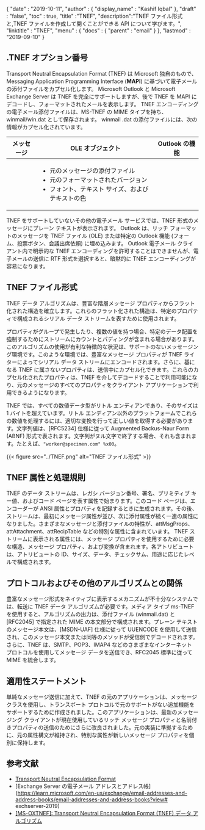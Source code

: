 {
  "date" : "2019-10-11",
  "author" : {
    "display_name" : "Kashif Iqbal"
},
  "draft" : "false",
  "toc" : true,
  "title" :"TNEF",
  "description":"TNEF ファイル形式と,TNEF ファイルを作成して開くことができる API について学びます。",
  "linktitle" : "TNEF",
  "menu" : {
    "docs" : {
      "parent" : "email"
}
},
  "lastmod" : "2019-09-10"
}

## .TNEF オプション番号

Transport Neutral Encapsulation Format (TNEF) は Microsoft 独自のもので、Messaging Application Programming Interface (**MAPI**) に基づいて電子メールの添付ファイルをカプセル化します。 Microsoft Outlook と Microsoft Exchange Server は TNEF を完全にサポートしますが、後で TNEF を MAPI にデコードし、フォーマットされたメールを表示します。 TNEF エンコーディングの電子メール添付ファイルは、MS-TNEF の MIME タイプを持ち、winmail/win.dat として保存されます。 winmail .dat の添付ファイルには、次の情報がカプセル化されています。


|メッセージ|OLE オブジェクト|Outlook の機能
---|---|---|
| |<ul><li>元のメッセージの添付ファイル</li><li>元のフォーマットされたバージョン</li><li>フォント、テキスト サイズ、およびテキストの色</li></ul>| |<ul><li>埋め込み画像</li><li>埋め込まれた Office ドキュメント</li></ul>| |<ul><li>カスタム フォーム</li><li>投票ボタン</li><li>会議出席依頼</li></ul>


TNEF をサポートしていないその他の電子メール サービスでは、TNEF 形式のメッセージにプレーン テキストが表示されます。 Outlook は、リッチ フォーマットのメッセージを TNEF ファイル (OLE) または特定の Outlook 機能 (フォーム、投票ボタン、会議出席依頼) に埋め込みます。 Outlook 電子メール クライアント内で明示的な TNEF エンコーディングを許可することはできませんが、電子メールの送信に RTF 形式を選択すると、暗黙的に TNEF エンコーディングが容易になります。

## TNEF ファイル形式

TNEF データ アルゴリズムは、豊富な階層メッセージ プロパティからフラット化された構造を確立します。これらのフラット化された構造は、特定のプロパティで構成されるシリアル データ ストリームを表すために使用されます。

プロパティがグループで発生したり、複数の値を持つ場合、特定のデータ配置を強制するためにストリームにカウントとパディングが含まれる場合があります。このアルゴリズムの使用が有利な特徴的な状況は、サポートのないメッセージング環境です。このような環境では、豊富なメッセージ プロパティが TNEF ライターによってシリアル データ ストリームにエンコードされます。さらに、基になる TNEF に属さないプロパティは、送信中にカプセル化できます。これらのカプセル化されたプロパティは、TNEF を介してデコードすることで利用可能になり、元のメッセージのすべてのプロパティをクライアント アプリケーションで利用できるようになります。

TNEF では、すべての数値データ型がリトル エンディアンであり、そのサイズは 1 バイトを超えています。リトル エンディアン以外のプラットフォームでこれらの数値を処理するには、適切な変換を行って正しい値を取得する必要があります。文字列値は、[RFC5234] 仕様に従って Augmented Backus-Naur Form (ABNF) 形式で表されます。文字列がヌル文字で終了する場合、それも含まれます。たとえば、`"worker@specimen.com" %x00`。

{{< figure src="../TNEF.png" alt="TNEF ファイル形式" >}}

## TNEF 属性と処理規則 ##

TNEF のデータ ストリームは、レガシ バージョン番号、署名、プリミティブ キー値、およびコード ページを表す属性で始まります。このコード ページは、エンコーダーが ANSI 属性とプロパティを記録するときに生成されます。その後、ストリームは、最初にメッセージ属性が並び、次に添付属性が続く一連の属性になりました。さまざまなメッセージと添付ファイルの特性が、attMsgProps、attAttachment、attRecipTable などの特別な属性に含まれています。 TNEF ストリームに表示される属性には、メッセージ プロパティを使用するために必要な構造、メッセージ プロパティ、および変換が含まれます。各アトリビュートは、アトリビュートの ID、サイズ、データ、チェックサム、用途に応じたレベルで構成されます。

## プロトコルおよびその他のアルゴリズムとの関係 ##

豊富なメッセージ形式をネイティブに表示するメカニズムが不十分なシステムでは、転送に TNEF データ アルゴリズムが必要です。メディア タイプ ms-TNEF を使用すると、アルゴリズムの出力は、添付ファイル (winmail.dat) と [RFC2045] で指定された MIME の本文部分で構成されます。プレーン テキストのメッセージ本文は、[MSDN-UAF] 仕様に従って UUENCODE を使用して送信され、このメッセージ本文または同等のメソッドが受信側でデコードされます。さらに、TNEF は、SMTP、POP3、IMAP4 などのさまざまなインターネット プロトコルを使用してメッセージ データを送信でき、RFC2045 標準に従って MIME を統合します。

## 適用性ステートメント ##

単純なメッセージ送信に加えて、TNEF の元のアプリケーションは、メッセージ クラスを使用し、トランスポート プロトコルで元のサポートがない追加機能をサポートするために作成されました。このアプリケーションは、最新のメッセージング クライアントが現在使用しているリッチ メッセージ プロパティと名前付きプロパティの送信のためにさらに改良されました。元の実装に準拠するために、元の属性構文が維持され、特別な属性が新しいメッセージ プロパティを個別に保持します。

## 参考文献

* [Transport Neutral Encapsulation Format](https://en.wikipedia.org/wiki/Transport_Neutral_Encapsulation_Format)
* [Exchange Server の電子メール アドレスとアドレス帳](https://learn.microsoft.com/en-us/exchange/email-addresses-and-address-books/email-addresses-and-address-books?view# exchserver-2019)
* [[MS-OXTNEF]: Transport Neutral Encapsulation Format (TNEF) データ アルゴリズム](https://msdn.microsoft.com/en-us/library/cc425498(v#exchg.80).aspx)

